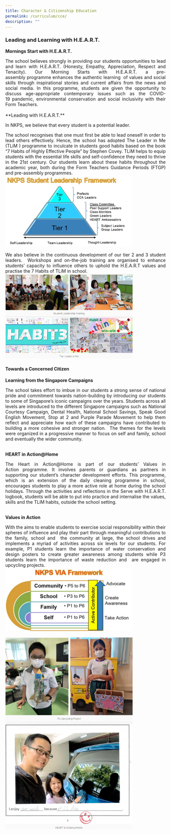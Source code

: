```yaml
---
title: Character & Citizenship Education
permalink: /curriculum/cce/
description: ""
---
```

### Leading and Learning with H.E.A.R.T.

**Mornings Start with H.E.A.R.T.**  

<p style="text-align: justify">The school believes strongly in providing our students opportunities to lead and learn with H.E.A.R.T. (Honesty, Empathy, Appreciation, Respect and Tenacity). Our Morning Starts with H.E.A.R.T. a pre-assembly programme enhances the authentic learning  of values and social skills through inspirational stories and current affairs from the news and social media. In this programme, students are given the opportunity to discuss age-appropriate contemporary issues such as the COVID-19 pandemic, environmental conservation and social inclusivity with their Form Teachers.<br>
<br>
**Leading with H.E.A.R.T.**

<p style="text-align: justify">In NKPS, we believe that every student is a potential leader. 

<p style="text-align: justify">The school recognises that one must first be able to lead oneself in order to lead others effectively. Hence, the school has adopted The Leader in Me (TLiM ) programme to inculcate in students good habits based on the book “7 Habits of Highly Effective People” by Stephen Covey. TLiM helps to equip students with the essential life skills and self-confidence they need to thrive in the 21st century. Our students learn about these habits throughout the academic year, both during the Form Teachers Guidance Periods (FTGP) and pre-assembly programmes.
<br>
<img src="/images/cce1.jpg" 
         style="width:400px"
			/>
<br>


<p style="text-align: justify">We also believe in the continuous development of our tier 2 and 3 student leaders.  Workshops and on-the-job training are organised to enhance students’ capacity to influence others to uphold the H.E.A.R.T values and practise the 7 Habits of TLiM in school.
	
<br>
<img src="/images/cce3.png" 
         style="width:400px"
			/>
<br>


#### Towards a Concerned Citizen

  **Learning from the Singapore Campaigns**

<p style="text-align: justify">The school takes effort to imbue in our students a strong sense of national pride and commitment towards nation-building by introducing our students to some of Singapore’s iconic campaigns over the years. Students across all levels are introduced to the different Singapore campaigns such as National Courtesy Campaign, Dental Health, National School Savings, Speak Good English Movement, Stop at 2 and Purple Parade Movement to help them reflect and appreciate how each of these campaigns have contributed to building a more cohesive and stronger nation.  The themes for the levels were organized in a progressive manner to focus on self and family, school and eventually the wider community.<br>
<br>
  
**HEART in Action@Home**

<p style="text-align: justify">The Heart in Action@Home is part of our students’ Values in Action programme. It involves parents or guardians as partners in supporting our student’s character development efforts. This programme, which is an extension of the daily cleaning programme in school, encourages students to play a more active role at home during the school holidays. Through the activities and reflections in the Serve with H.E.A.R.T. logbook, students will be able to put into practice and internalise the values, skills and the TLiM habits, outside the school setting.<br>
<br>

**Values in Action**   

<p style="text-align: justify">With the aims to enable students to exercise social responsibility within their spheres of influence and play their part through meaningful contributions to the family, school and  the community at large, the school drives and implements a myriad of activities across six levels for our students. For example, P1 students learn the importance of water conservation and design posters to create greater awareness among students while P3 students learn the importance of waste reduction and  are engaged in upcycling projects.

<br>
<img src="/images/cce2.jpg" 
         style="width:400px"
			/>
<br>
<br>
<img src="/images/cce4.png" 
         style="width:400px"
			/>
<br>
